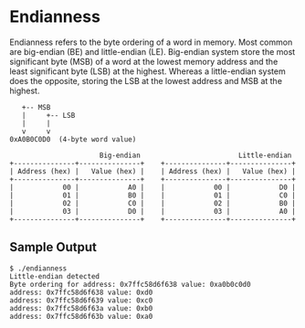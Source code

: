 # Endianness

Endianness refers to the byte ordering of a word in memory.  Most common are
big-endian (BE) and little-endian (LE).  Big-endian system store the most
significant byte (MSB) of a word at the lowest memory address and the least
significant byte (LSB) at the highest.  Whereas a little-endian system does the
opposite, storing the LSB at the lowest address and MSB at the highest.

```text
   +-- MSB
   |     +-- LSB
   |     |
   v     v
0xA0B0C0D0  (4-byte word value)

                      Big-endian                        Little-endian
+---------------+---------------+    +---------------+---------------+
| Address (hex) |   Value (hex) |    | Address (hex) |   Value (hex) |
+---------------+---------------+    +---------------+---------------+
|            00 |            A0 |    |            00 |            D0 |
|            01 |            B0 |    |            01 |            C0 |
|            02 |            C0 |    |            02 |            B0 |
|            03 |            D0 |    |            03 |            A0 |
+---------------+---------------+    +---------------+---------------+
```

## Sample Output

```text
$ ./endianness 
Little-endian detected
Byte ordering for address: 0x7ffc58d6f638 value: 0xa0b0c0d0
address: 0x7ffc58d6f638 value: 0xd0
address: 0x7ffc58d6f639 value: 0xc0
address: 0x7ffc58d6f63a value: 0xb0
address: 0x7ffc58d6f63b value: 0xa0
```
